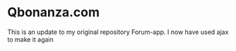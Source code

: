 # Qbonanza.com
This is an update to my original repository Forum-app. I now have used ajax to make it again
